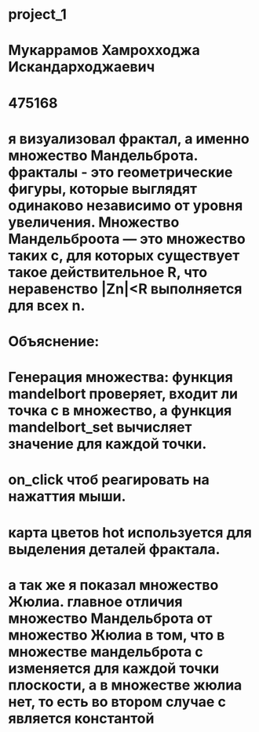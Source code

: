 # project_1
# Мукаррамов Хамрохходжа Искандарходжаевич
# 475168
# я визуализовал фрактал, а именно множество Мандельброта. фракталы - это геометрические фигуры, которые выглядят одинаково независимо от уровня увеличения. Множество Мандельброота — это множество таких c, для которых существует такое действительное R, что неравенство |Zn|<R выполняется для всех n. 
# Объяснение:
# Генерация множества: функция mandelbort проверяет, входит ли точка c в множество, а функция mandelbort_set вычисляет значение для каждой точки. 
# on_click чтоб реагировать на нажаттия мыши. 
# карта цветов hot используется для выделения деталей фрактала.
# а так же я показал множество Жюлиа. главное отличия множество Мандельброта от множество Жюлиа в том, что в множестве мандельброта c изменяется для каждой точки плоскости, а в множестве жюлиа нет, то есть во втором случае c является константой 
